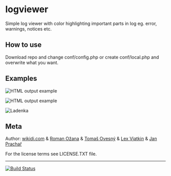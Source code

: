 # logviewer

Simple log viewer with color highlighting important parts in log eg. error, warnings, notices etc.

## How to use

Download repo and change conf/config.php or create conf/local.php and overwrite what you want.

## Examples

![HTML output example](https://raw.github.com/wikidi/logviewer/master/doc/example.png "Example 1")

![HTML output example](https://raw.github.com/wikidi/logviewer/master/doc/example1.png "Example 2")

![Ladenka](https://raw.github.com/wikidi/logviewer/master/doc/ladenka.png "Example 3")

## Meta

Author: [wikidi.com](http://wikidi.com) & [Roman Ožana](https://github.com/OzzyCzech) & [Tomaš Ovesný](https://github.com/tomasovesny) & [Lex Vjatkin](https://github.com/lexvjatkin) & [Jan Prachař](https://github.com/pracj3am)

For the license terms see LICENSE.TXT file.


-----

[![Build Status](https://travis-ci.org/wikidi/logviewer.png?branch=master)](https://travis-ci.org/wikidi/logviewer)
